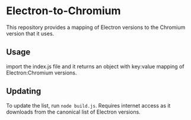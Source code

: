 # Electron-to-Chromium
This repository provides a mapping of Electron versions to the Chromium version that it uses.

## Usage
import the index.js file and it returns an object with key:value mapping of Electron:Chromium versions.

## Updating
To update the list, run `node build.js`. Requires internet access as it downloads from the canonical list of Electron versions.
